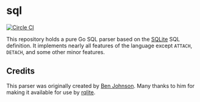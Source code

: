 sql
===

[![Circle CI](https://circleci.com/gh/rqlite/sql/tree/master.svg?style=svg)](https://circleci.com/gh/rqlite/sql/tree/master)

This repository holds a pure Go SQL parser based on the [SQLite](https://sqlite.org/)
SQL definition. It implements nearly all features of the language except `ATTACH`,
`DETACH`, and some other minor features.

## Credits
This parser was originally created by [Ben Johnson](https://github.com/benbjohnson). Many thanks to him for making it available for use by [rqlite](https://rqlite.io).

